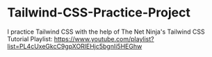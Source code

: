 # Tailwind-CSS-Practice-Project

I practice Tailwind CSS with the help of The Net Ninja's Tailwind CSS Tutorial Playlist: https://www.youtube.com/playlist?list=PL4cUxeGkcC9gpXORlEHjc5bgnIi5HEGhw


